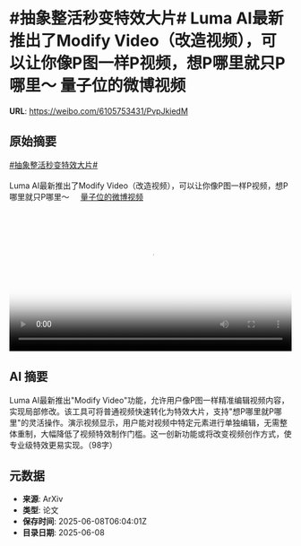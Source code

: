 # #抽象整活秒变特效大片# Luma AI最新推出了Modify Video（改造视频），可以让你像P图一样P视频，想P哪里就只P哪里～ 量子位的微博视频

**URL**: https://weibo.com/6105753431/PvpJkiedM

## 原始摘要

<a href="https://m.weibo.cn/search?containerid=231522type%3D1%26t%3D10%26q%3D%23%E6%8A%BD%E8%B1%A1%E6%95%B4%E6%B4%BB%E7%A7%92%E5%8F%98%E7%89%B9%E6%95%88%E5%A4%A7%E7%89%87%23&amp;extparam=%23%E6%8A%BD%E8%B1%A1%E6%95%B4%E6%B4%BB%E7%A7%92%E5%8F%98%E7%89%B9%E6%95%88%E5%A4%A7%E7%89%87%23" data-hide=""><span class="surl-text">#抽象整活秒变特效大片#</span></a> <br><br>Luma AI最新推出了Modify Video（改造视频），可以让你像P图一样P视频，想P哪里就只P哪里～ <a href="https://video.weibo.com/show?fid=1034:5174602528129141" data-hide=""><span class="url-icon"><img style="width: 1rem;height: 1rem" src="https://h5.sinaimg.cn/upload/2015/09/25/3/timeline_card_small_video_default.png" referrerpolicy="no-referrer"></span><span class="surl-text">量子位的微博视频</span></a> <br clear="both"><div style="clear: both"></div><video controls="controls" poster="https://tvax4.sinaimg.cn/orj480/006Fd7o3ly1i25s8h4h13j30u01hcgoa.jpg" style="width: 100%"><source src="https://f.video.weibocdn.com/o0/VtftAOWPlx08oPFR44sE01041200mz8V0E010.mp4?label=mp4_720p&amp;template=720x1280.24.0&amp;ori=0&amp;ps=1CwnkDw1GXwCQx&amp;Expires=1749366155&amp;ssig=p6Z%2FqABw5p&amp;KID=unistore,video"><source src="https://f.video.weibocdn.com/o0/No2jR783lx08oPFQjMRa01041200d5qd0E010.mp4?label=mp4_hd&amp;template=540x960.24.0&amp;ori=0&amp;ps=1CwnkDw1GXwCQx&amp;Expires=1749366155&amp;ssig=lnxrtGfftt&amp;KID=unistore,video"><source src="https://f.video.weibocdn.com/o0/UgkQhEqplx08oPFQi2e4010412006DpO0E010.mp4?label=mp4_ld&amp;template=360x640.24.0&amp;ori=0&amp;ps=1CwnkDw1GXwCQx&amp;Expires=1749366155&amp;ssig=TQcMWuR62I&amp;KID=unistore,video"><p>视频无法显示，请前往<a href="https://video.weibo.com/show?fid=1034%3A5174602528129141" target="_blank" rel="noopener noreferrer">微博视频</a>观看。</p></video>

## AI 摘要

Luma AI最新推出"Modify Video"功能，允许用户像P图一样精准编辑视频内容，实现局部修改。该工具可将普通视频快速转化为特效大片，支持"想P哪里就P哪里"的灵活操作。演示视频显示，用户能对视频中特定元素进行单独编辑，无需整体重制，大幅降低了视频特效制作门槛。这一创新功能或将改变视频创作方式，使专业级特效更易实现。（98字）

## 元数据

- **来源**: ArXiv
- **类型**: 论文
- **保存时间**: 2025-06-08T06:04:01Z
- **目录日期**: 2025-06-08
